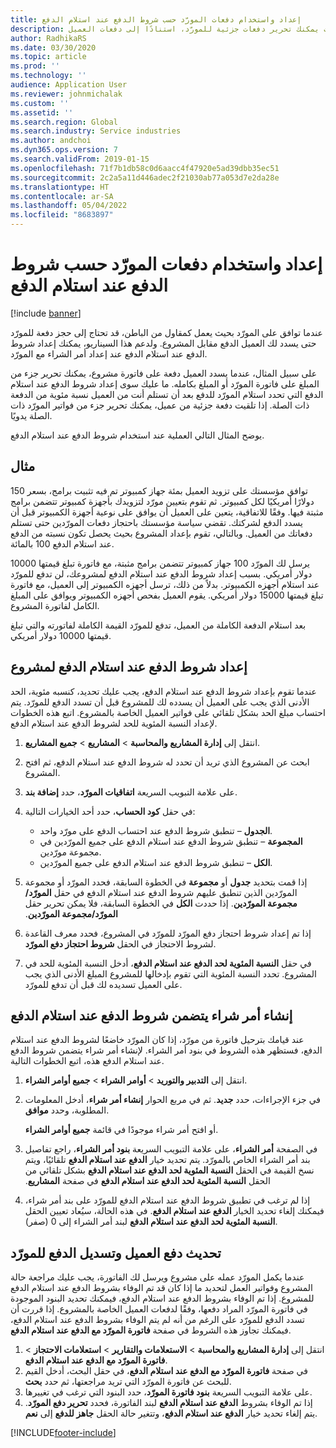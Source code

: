 ```yaml
---
title: إعداد واستخدام دفعات المورّد حسب شروط الدفع عند استلام الدفع
description: يشرح هذه الموضوع كيفية إنشاء شروط الدفع عند استلام الدفع بحيث يمكنك تحرير دفعات جزئية للمورّد، استنادًا إلى دفعات العميل.
author: RadhikaRS
ms.date: 03/30/2020
ms.topic: article
ms.prod: ''
ms.technology: ''
audience: Application User
ms.reviewer: johnmichalak
ms.custom: ''
ms.assetid: ''
ms.search.region: Global
ms.search.industry: Service industries
ms.author: andchoi
ms.dyn365.ops.version: 7
ms.search.validFrom: 2019-01-15
ms.openlocfilehash: 71f7b1db58c0d6aacc4f47920e5ad39dbb35ec51
ms.sourcegitcommit: 2c2a5a11d446adec2f21030ab77a053d7e2da28e
ms.translationtype: HT
ms.contentlocale: ar-SA
ms.lasthandoff: 05/04/2022
ms.locfileid: "8683897"
---
```

# <a name="set-up-and-use-pay-when-paid-vendor-payments"></a>إعداد واستخدام دفعات المورّد حسب شروط الدفع عند استلام الدفع

[!include [banner](../includes/banner.md)]

عندما توافق على المورّد بحيث يعمل كمقاول من الباطن، قد تحتاج إلى حجز دفعة للمورّد حتى يسدد لك العميل الدفع مقابل المشروع. ولدعم هذا السيناريو، يمكنك إعداد شروط الدفع عند استلام الدفع عند إعداد أمر الشراء مع المورّد.

على سبيل المثال، عندما يسدد العميل دفعة على فاتورة مشروع، يمكنك تحرير جزء من المبلغ على فاتورة المورّد أو المبلغ بكامله. ما عليك سوى إعداد شروط الدفع عند استلام الدفع التي تحدد استلام المورّد للدفع بعد أن تستلم أنت من العميل نسبة مئوية من الدفعة ذات الصلة. إذا تلقيت دفعة جزئية من عميل، يمكنك تحرير جزء من فواتير المورّد ذات الصلة يدويًا.

يوضح المثال التالي العملية عند استخدام شروط الدفع عند استلام الدفع.

## <a name="example"></a>مثال

توافق مؤسستك على تزويد العميل بمئة جهاز كمبيوتر تم فيه تثبيت برامج، بسعر 150 دولارًا أمريكيًا لكل كمبيوتر. ثم تقوم بتعيين مورّد لتزويدك بأجهزة كمبيوتر تتضمن برامج مثبتة فيها. وفقًا للاتفاقية، يتعين على العميل أن يوافق على نوعية أجهزة الكمبيوتر قبل أن يسدد الدفع لشركتك. تقضي سياسة مؤسستك باحتجاز دفعات المورّدين حتى تستلم دفعاتك من العميل. وبالتالي، تقوم بإعداد المشروع بحيث يحصل تكون نسبته من الدفع عند استلام الدفع 100 بالمائة.

يرسل لك المورّد 100 جهاز كمبيوتر تتضمن برامج مثبتة، مع فاتورة تبلغ قيمتها 10000 دولار أمريكي. بسبب إعداد شروط الدفع عند استلام الدفع لمشروعك، لن تدفع للمورّد عند استلام أجهزه الكمبيوتر. بدلاً من ذلك، ترسل أجهزه الكمبيوتر إلى العميل، مع فاتورة تبلغ قيمتها 15000 دولار أمريكي. يقوم العميل بفحص أجهزه الكمبيوتر ويوافق على المبلغ الكامل لفاتورة المشروع.

بعد استلام الدفعة الكاملة من العميل، تدفع للمورّد القيمة الكاملة لفاتورته والتي تبلغ قيمتها 10000 دولار أمريكي.

## <a name="set-up-pwp-terms-for-a-project"></a>إعداد شروط الدفع عند استلام الدفع لمشروع

عندما تقوم بإعداد شروط الدفع عند استلام الدفع، يجب عليك تحديد، كنسبه مئوية، الحد الأدنى الذي يجب على العميل أن يسدده لك للمشروع قبل أن تسدد الدفع للمورّد. يتم احتساب مبلغ الحد بشكل تلقائي على فواتير العميل الخاصة بالمشروع. اتبع هذه الخطوات لإعداد النسبة المئوية للحد لشروط الدفع عند استلام الدفع.

1. انتقل إلى **إدارة المشاريع والمحاسبة** \> **المشاريع** \> **جميع المشاريع**.
2. ابحث عن المشروع الذي تريد أن تحدد له شروط الدفع عند استلام الدفع، ثم افتح المشروع.
3. على علامة التبويب السريعة **اتفاقيات المورّد**، حدد **إضافة بند**.
3. في حقل **كود الحساب**، حدد أحد الخيارات التالية:

    - **الجدول** – تنطبق شروط الدفع عند احتساب الدفع على مورّد واحد.
    - **المجموعة** – تنطبق شروط الدفع عند استلام الدفع على جميع المورّدين في مجموعة مورّدين.
    - **الكل** – تنطبق شروط الدفع عند استلام الدفع على جميع المورّدين.

4. إذا قمت بتحديد **جدول** أو **مجموعة** في الخطوة السابقة، فحدد المورّد أو مجموعة المورّدين‬‏‫ الذين تنطبق عليهم شروط الدفع عند استلام الدفع في حقل **المورّد/مجموعة المورّدين‬‏‫**. إذا حددت **الكل** في الخطوة السابقة، فلا يمكن تحرير حقل **المورّد/مجموعة المورّدين**.
5. إذا تم إعداد شروط احتجاز دفع المورّد‬ للمورّد‬ في المشروع، فحدد معرف القاعدة لشروط الاحتجاز في الحقل **شروط احتجاز دفع المورّد**.
6. في حقل **النسبة المئوية لحد الدفع عند استلام الدفع**، أدخل النسبة المئوية للحد في المشروع. تحدد النسبة المئوية التي تقوم بإدخالها للمشروع المبلغ الأدنى الذي يجب على العميل تسديده لك قبل أن تدفع للمورّد.

## <a name="create-a-po-that-has-pwp-terms"></a>إنشاء أمر شراء يتضمن شروط الدفع عند استلام الدفع

عند قيامك بترحيل فاتورة من مورّد، إذا كان المورّد خاضعًا لشروط الدفع عند استلام الدفع، فستظهر هذه الشروط في بنود أمر الشراء. لإنشاء أمر شراء يتضمن شروط الدفع عند استلام الدفع هذه، اتبع الخطوات التالية.

1. انتقل إلى **التدبير والتوريد‬** \> **أوامر الشراء** \> **جميع أوامر الشراء**.
2. في جزء الإجراءات، حدد **جديد**. ثم في مربع الحوار **إنشاء أمر شراء**، أدخل المعلومات المطلوبة، وحدد **موافق**.

    أو افتح أمر شراء موجودًا في قائمة **جميع أوامر الشراء**.

4. في الصفحة **أمر الشراء**، على علامة التبويب السريعة **بنود أمر الشراء**، راجع تفاصيل بند أمر الشراء الخاص بالمورّد. يتم تحديد خيار **الدفع عند استلام الدفع** تلقائيًا، ويتم نسخ القيمة في الحقل **النسبة المئوية لحد الدفع عند استلام الدفع‬‏‫** بشكل تلقائي من الحقل **النسبة المئوية لحد الدفع عند استلام الدفع‬‏‫** في صفحة **المشاريع**.
6. إذا لم ترغب في تطبيق شروط الدفع عند استلام الدفع للمورّد على بند أمر شراء، فيمكنك إلغاء تحديد الخيار **الدفع عند استلام الدفع**. في هذه الحالة، سيُعاد تعيين الحقل **النسبة المئوية لحد الدفع عند استلام الدفع** لبند أمر الشراء إلى 0 (صفر).

## <a name="update-a-customer-payment-and-pay-the-vendor"></a>تحديث دفع العميل وتسديل الدفع للمورّد

عندما يكمل المورّد عمله على مشروع ويرسل لك الفاتورة، يجب عليك مراجعة حالة المشروع وفواتير العمل لتحديد ما إذا كان قد تم الوفاء بشروط الدفع عند استلام الدفع للمشروع. إذا تم الوفاء بشروط الدفع عند استلام الدفع، فيمكنك تحديد البنود الموجودة في فاتورة المورّد المراد دفعها، وفقًا لدفعات العميل الخاصة بالمشروع. إذا قررت أن تسدد الدفع للمورّد على الرغم من أنه لم يتم الوفاء بشروط الدفع عند استلام الدفع، فيمكنك تجاوز هذه الشروط في صفحة **فاتورة المورّد مع الدفع عند استلام الدفع**.

1. انتقل إلى **إدارة المشاريع والمحاسبة** \> **الاستعلامات والتقارير** \> **استعلامات الاحتجاز** \> **فاتورة المورّد مع الدفع عند استلام الدفع**.
2. في صفحة **فاتورة المورّد مع الدفع عند استلام الدفع**، في حقل البحث، أدخل القيم للبحث عن فاتورة المورّد التي تريد مراجعتها، ثم حدد **بحث**.
3. على علامة التبويب السريعة **بنود فاتورة المورّد**، حدد البنود التي ترغب في تغييرها.
4. إذا تم الوفاء بشروط **الدفع عند استلام الدفع** لبند الفاتورة، فحدد **تحرير دفع المورّد**. يتم إلغاء تحديد خيار **الدفع عند استلام الدفع**، وتتغير حالة الحقل **جاهز للدفع** إلى **نعم**.


[!INCLUDE[footer-include](../includes/footer-banner.md)]